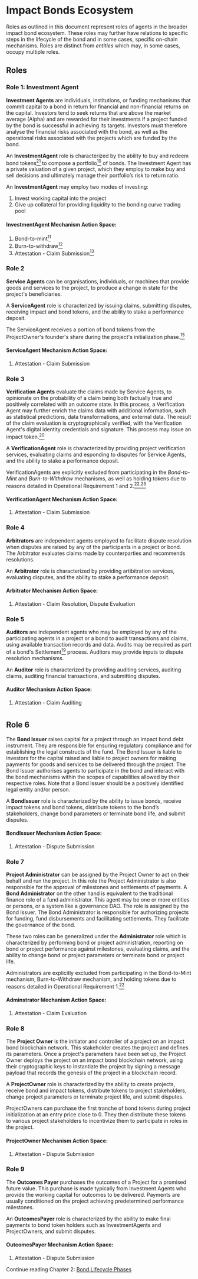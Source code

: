 # Impact Bonds Ecosystem

Roles as outlined in this document represent roles of agents in the broader impact bond ecosystem. These roles may further have relations to specific steps in the lifecycle of the bond and in some cases, specific on-chain mechanisms. Roles are distinct from *entities* which may, in some cases, occupy multiple roles.

## Roles

### Role 1: Investment Agent
**Investment Agents** are individuals, institutions, or funding mechanisms that commit capital to a bond in return for financial and non-financial returns on the capital. Investors tend to seek returns that are above the market average (Alpha) and are rewarded for their investments if a project funded by the bond is successful in achieving its targets. Investors must therefore analyse the financial risks associated with the bond, as well as the operational risks associated with the projects which are funded by the bond.

An **InvestmentAgent** role is characterized by the ability to buy and redeem bond tokens<a href="glossary.md#note21" id="note21ref"><sup>21</sup></a> to compose a portfolio<a href="glossary.md#note10" id="note10ref"><sup>10</sup></a>  of bonds. The Investment Agent has a private valuation of a given project, which they employ to make buy and sell decisions and ultimately  manage their portfolio’s risk to return ratio.

An **InvestmentAgent** may employ two modes of investing:
1. Invest working capital into the project
2. Give up collateral for providing liquidity to the bonding curve trading pool

#### **InvestmentAgent** Mechanism Action Space:
1. Bond-to-mint<a href="glossary.md#note11" id="note11ref"><sup>11</sup></a> 
2. Burn-to-withdraw<a href="glossary.md#note12" id="note12ref"><sup>12</sup></a> 
3. Attestation - Claim Submission<a href="glossary.md#note13" id="note13ref"><sup>13</sup></a> 

### Role 2
**Service Agents** can be organisations, individuals, or machines that provide goods and services to the project, to produce a change in state for the project's beneficiaries.  

A **ServiceAgent** role is characterized by issuing claims, submitting disputes, receiving impact and bond tokens, and the ability to stake a performance deposit.

The ServiceAgent receives a portion of bond tokens from the ProjectOwner's founder's share during the project's initialization phase.<a href="glossary.md#note15" id="note15ref"><sup>15</sup></a> 

#### **ServiceAgent** Mechanism Action Space:
1. Attestation - Claim Submission

### Role 3
**Verification Agents** evaluate the claims made by Service Agents, to opinionate on the probability of a claim being both factually true and positively correlated with an outcome state. In this process, a Verification Agent may further enrich the claims data with additional information, such as statistical predictions, data transformations, and external data. The result of the claim evaluation is cryptographically verified, with the Verification Agent's digital identity credentials and signature. This process may issue an impact token.<a href="glossary.md#note20" id="note20ref"><sup>20</sup></a>

A **VerificationAgent** role is characterized by providing project verification services, evaluating claims and esponding to disputes for Service Agents, and the ability to stake a performance deposit.

VerificationAgents are explicitly excluded from participating in the *Bond-to-Mint* and *Burn-to-Withdraw* mechanisms, as well as holding tokens due to reasons detailed in Operational Requirement 1 and 2.<a href="glossary.md#note22" id="note22ref"><sup>22,23</sup></a>

#### **VerificationAgent** Mechanism Action Space:
1. Attestation - Claim Submission

### Role 4
**Arbitrators** are independent agents employed to facilitate dispute resolution when disputes are raised by any of the participants in a project or bond. The Arbitrator evaluates claims made by counterparties and recommends resolutions.

An **Arbitrator** role is characterized by providing artibitration services, evaluating disputes, and the ability to stake a performance deposit.

#### **Arbitrator** Mechanism Action Space:
1. Attestation - Claim Resolution, Dispute Evaluation

### Role 5
**Auditors** are independent agents who may be employed by any of the participating agents in a project or a bond to audit transactions and claims, using available transaction records and data. Audits may be required as part of a bond's Settlement<a href="glossary.md#note19" id="note19ref"><sup>19</sup></a> process. Auditors may provide inputs to dispute resolution mechanisms.

An **Auditor** role is characterized by providing auditing services, auditing claims, auditing financial transactions, and submitting disputes.

#### **Auditor** Mechanism Action Space:
1. Attestation - Claim Auditing

#
## Role 6
The **Bond Issuer** raises capital for a project through an impact bond debt instrument. They are responsible for ensuring regulatory compliance and for establishing the legal constructs of the fund. The Bond Issuer is liable to investors for the capital raised and liable to project owners for making payments for goods and services to be delivered through the project.  The Bond Issuer authorises agents to participate in the bond and interact with the bond mechanisms within the scopes of capabilities allowed by their respective roles. Note that a Bond Issuer should be a positively identified legal entity and/or person.

A **BondIssuer** role is characterized by the ability to issue bonds, receive impact tokens and bond tokens, distribute tokens to the bond’s stakeholders, change bond parameters or terminate bond life, and submit disputes. 

####  **BondIssuer** Mechanism Action Space:
1. Attestation - Dispute Submission

### Role 7
**Project Administrator** can be assigned by the Project Owner to act on their behalf and run the project. In this role the Project Administrator is also responsible for the approval of milestones and settlements of payments. A **Bond Administrator** on the other hand is equivalent to the traditional finance role of a fund administrator. This agent may be one or more entities or persons, or a system like a governance DAO. The role is assigned by the Bond Issuer. The Bond Administrator is responsible for authorizing projects for funding, fund disbursements and facilitating settlements. They facilitate the governance of the bond. 

These two roles can be generalized under the **Administrator** role which is characterized by performing bond or project administration, reporting on bond or project performance against milestones, evaluating claims, and the ability to change bond or project parameters or terminate bond or project life.

Administrators are explicitly excluded from participating in the Bond-to-Mint mechanism, Burn-to-Withdraw mechanism, and holding tokens due to reasons detailed in Operational Requirement 1.<a href="glossary.md#note22" id="note22ref"><sup>22</sup></a>  

#### **Adminstrator** Mechanism Action Space:
1. Attestation - Claim Evaluation

### Role 8
The **Project Owner** is the initiator and controller of a project on an impact bond blockchain network. This stakeholder creates the project and defines its parameters. Once a project's parameters have been set up, the Project Owner deploys the project on an impact bond blockchain network, using their cryptographic keys to instantiate the project by signing a message payload that records the genesis of the project in a blockchain record.

A **ProjectOwner** role is characterized by the ability to create projects, receive bond and impact tokens, distribute tokens to project stakeholders, change project parameters or terminate project life, and submit disputes.  

ProjectOwners can purchase the first tranche of bond tokens during project initialization at an entry price close to 0. They then distribute these tokens to various project stakeholders to incentivize them to participate in roles in the project.

#### **ProjectOwner** Mechanism Action Space:
1. Attestation - Dispute Submission

### Role 9
The **Outcomes Payer** purchases the outcomes of a Project for a promised future value. This purchase is made typically from Investment Agents who provide the working capital for outcomes to be delivered. Payments are usually conditioned on the project achieving predetermined performance milestones.

An **OutcomesPayer** role is characterized by the ability to make final payments to bond token holders such as InvestmentAgents and ProjectOwners, and submit disputes. 

#### **OutcomesPayer** Mechanism Action Space:
1. Attestation - Dispute Submission

Continue reading Chapter 2: [Bond Lifecycle Phases](2_BondLifecyclePhases.md)
